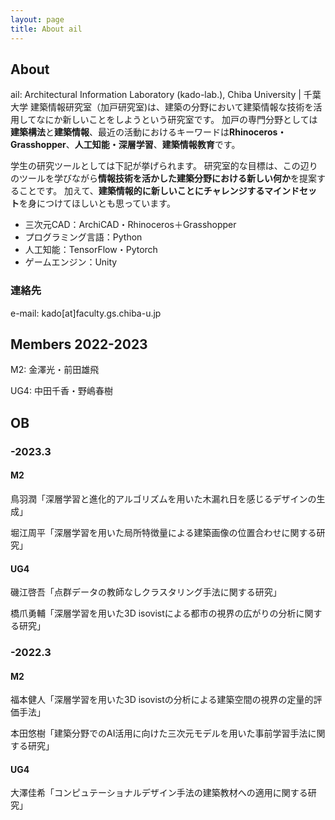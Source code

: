 ```yaml
---
layout: page
title: About ail
---
```


## About
ail: Architectural Information Laboratory (kado-lab.), Chiba University | 千葉大学 建築情報研究室（加戸研究室)は、建築の分野において建築情報な技術を活用してなにか新しいことをしようという研究室です。
加戸の専門分野としては**建築構法**と**建築情報**、最近の活動におけるキーワードは**Rhinoceros・Grasshopper**、**人工知能・深層学習**、**建築情報教育**です。

学生の研究ツールとしては下記が挙げられます。
研究室的な目標は、この辺りのツールを学びながら**情報技術を活かした建築分野における新しい何か**を提案することです。
加えて、**建築情報的に新しいことにチャレンジするマインドセット**を身につけてほしいとも思っています。
- 三次元CAD：ArchiCAD・Rhinoceros＋Grasshopper
- プログラミング言語：Python
- 人工知能：TensorFlow・Pytorch
- ゲームエンジン：Unity

### 連絡先
e-mail: kado[at]faculty.gs.chiba-u.jp

## Members 2022-2023

M2: 金澤光・前田雄飛

UG4: 中田千香・野嶋春樹

## OB
### -2023.3
#### M2
鳥羽潤「深層学習と進化的アルゴリズムを用いた木漏れ日を感じるデザインの生成」

堀江周平「深層学習を用いた局所特徴量による建築画像の位置合わせに関する研究」

#### UG4
磯江啓吾「点群データの教師なしクラスタリング手法に関する研究」

橋爪勇輔「深層学習を用いた3D isovistによる都市の視界の広がりの分析に関する研究」

### -2022.3
#### M2
福本健人「深層学習を用いた3D isovistの分析による建築空間の視界の定量的評価手法」

本田悠樹「建築分野でのAI活用に向けた三次元モデルを用いた事前学習手法に関する研究」
#### UG4
大澤佳希「コンピュテーショナルデザイン手法の建築教材への適用に関する研究」
